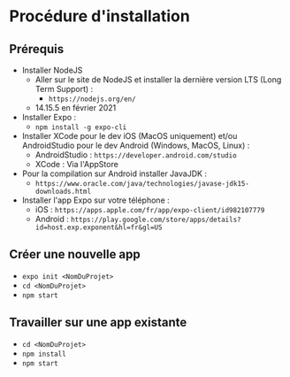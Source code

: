 Procédure d'installation
====================================

## Prérequis
* Installer NodeJS
  * Aller sur le site de NodeJS et installer la dernière version LTS (Long Term Support) :
    * `https://nodejs.org/en/`
  * 14.15.5 en février 2021
* Installer Expo :
    * ```npm install -g expo-cli```
* Installer XCode pour le dev iOS (MacOS uniquement) et/ou AndroidStudio pour le dev Android (Windows, MacOS, Linux) :
  * AndroidStudio : `https://developer.android.com/studio`
  * XCode : Via l'AppStore
* Pour la compilation sur Android installer JavaJDK : 
  * ```https://www.oracle.com/java/technologies/javase-jdk15-downloads.html```
* Installer l'app Expo sur votre téléphone :
  * iOS : `https://apps.apple.com/fr/app/expo-client/id982107779`
  * Android : `https://play.google.com/store/apps/details?id=host.exp.exponent&hl=fr&gl=US`

## Créer une nouvelle app
* ```expo init <NomDuProjet>```
* ```cd <NomDuProjet>```
* ```npm start```

## Travailler sur une app existante
* ```cd <NomDuProjet>```
* ```npm install```
* ```npm start```
